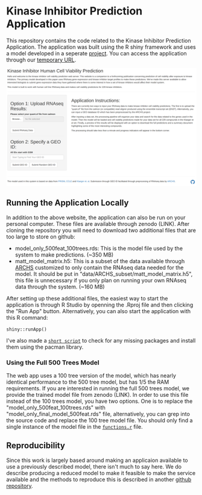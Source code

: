# Kinase Inhibitor Prediction Application

This repository contains the code related to the Kinase Inhibitor Prediction Application. The application was built using the R shiny framework and uses a model developed in a seperate [project](https://github.com/gomezlab/PRISM_perturbations). You can access the application through our [temporary URL](shiny.testing.berginski.com).

![screenshot of kinase inhibitor pred app](application_screenshot.png)

## Running the Application Locally

In addition to the above website, the application can also be run on your personal computer. These files are available through zenodo (LINK). After cloning the repository you will need to download two additional files that are too large to store on github:

* model_only_500feat_100trees.rds: This is the model file used by the system to make predictions. (~350 MB)
* matt_model_matrix.h5: This is a subset of the data available through [ARCHS](https://maayanlab.cloud/archs4/) customized to only contain the RNAseq data needed for the model. It should be put in "data/ARCHS_subset/matt_model_matrix.h5", this file is unnecessary if you only plan on running your own RNAseq data through the system. (~160 MB)

After setting up these additional files, the easiest way to start the application is through R Studio by openning the .Rproj file and then clicking the "Run App" button. Alternatively, you can also start the application with this R command:

```{r}
shiny::runApp()
```

I've also made a [`short script`](package_check.R) to check for any missing packages and install them using the pacman library.

### Using the Full 500 Trees Model

The web app uses a 100 tree version of the model, which has nearly identical performance to the 500 tree model, but has 1/5 the RAM requirements. If you are interested in running the full 500 trees model, we provide the trained model file from zenodo (LINK). In order to use this file instead of the 100 trees model, you have two options. One is to replace the "model_only_500feat_100trees.rds" with "model_only_final_model_500feat.rds" file, alternatively, you can grep into the source code and replace the 100 tree model file. You should only find a single instance of the model file in the [`functions.r`](functions.R) file.

## Reproducibility

Since this work is largely based around making an applicaion available to use a previously described model, there isn't much to say here. We do describe producing a reduced model to make it feasible to make the service available and the methods to reproduce this is described in another [github repository](https://github.com/gomezlab/PRISM_perturbations).
